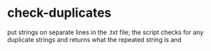 # check-duplicates
put strings on separate lines in the .txt file; the script checks for any duplicate strings and returns what the repeated string is and 

